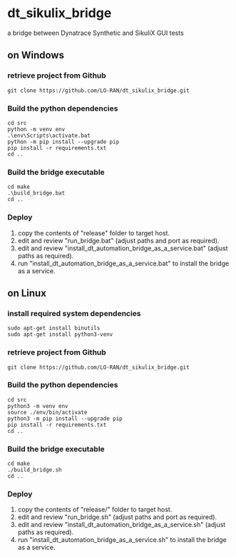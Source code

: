 # dt_sikulix_bridge
a bridge between Dynatrace Synthetic and SikuliX GUI tests

## on Windows
### retrieve project from Github
```
git clone https://github.com/LO-RAN/dt_sikulix_bridge.git
```
### Build the python dependencies
```
cd src
python -m venv env
.\env\Scripts\activate.bat
python -m pip install --upgrade pip
pip install -r requirements.txt
cd ..
```
### Build the bridge executable 
```
cd make
.\build_bridge.bat
cd ..
```
### Deploy

1. copy the contents of "release\" folder to target host.
2. edit and review "run_bridge.bat" (adjust paths and port as required).
3. edit and review "install_dt_automation_bridge_as_a_service.bat" (adjust paths as required).
4. run "install_dt_automation_bridge_as_a_service.bat" to install the bridge as a service.



## on Linux
### install required system dependencies
```
sudo apt-get install binutils
sudo apt-get install python3-venv
```

### retrieve project from Github
```
git clone https://github.com/LO-RAN/dt_sikulix_bridge.git
```
### Build the python dependencies
```
cd src
python3 -m venv env
source ./env/bin/activate
python3 -m pip install --upgrade pip
pip install -r requirements.txt
cd ..
```
### Build the bridge executable 
```
cd make
./build_bridge.sh
cd ..
```
### Deploy

1. copy the contents of "release/" folder to target host.
2. edit and review "run_bridge.sh" (adjust paths and port as required).
3. edit and review "install_dt_automation_bridge_as_a_service.sh" (adjust paths as required).
4. run "install_dt_automation_bridge_as_a_service.sh" to install the bridge as a service.

